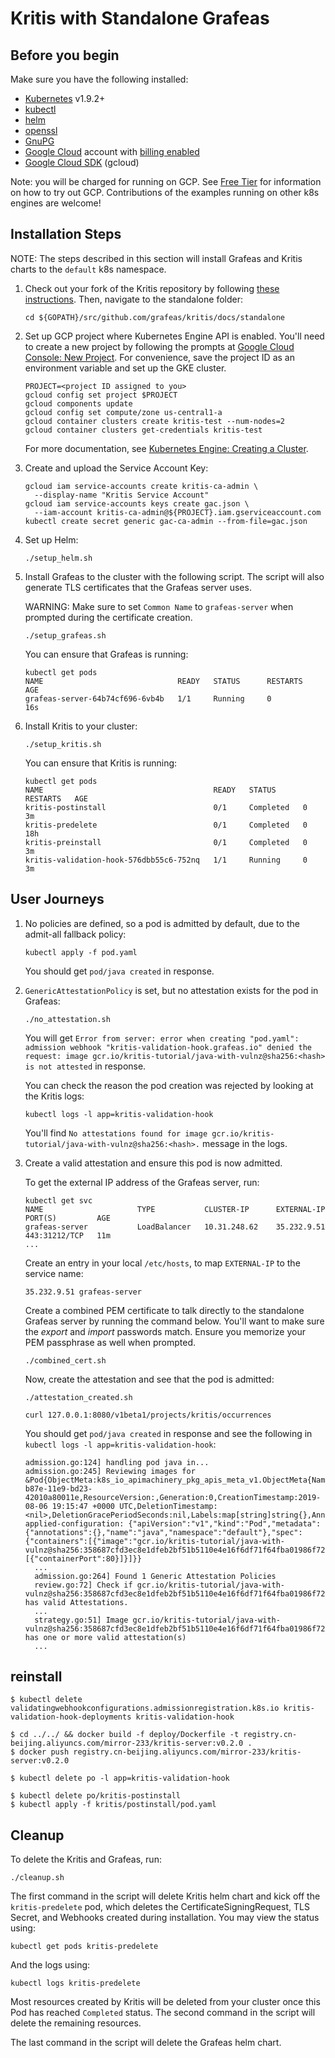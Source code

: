 # Kritis with Standalone Grafeas

## Before you begin

Make sure you have the following installed:

* [Kubernetes](https://kubernetes.io/) v1.9.2+
* [kubectl](https://kubernetes.io/docs/tasks/tools/install-kubectl/)
* [helm](https://helm.sh/)
* [openssl](https://www.openssl.org/)
* [GnuPG](https://gnupg.org/download/)
* [Google Cloud](https://cloud.google.com) account with [billing enabled](https://console.cloud.google.com/billing)
* [Google Cloud SDK](https://cloud.google.com/sdk/docs/) (gcloud)

Note: you will be charged for running on GCP. See [Free
Tier](https://cloud.google.com/free) for information on how to try out GCP.
Contributions of the examples running on other k8s engines are welcome!

## Installation Steps

NOTE: The steps described in this section will install Grafeas and Kritis charts to the `default` k8s namespace.

1. Check out your fork of the Kritis repository by following [these
   instructions](../../DEVELOPMENT.md#checkout-your-fork). Then, navigate to the
   standalone folder:

    ```shell
    cd ${GOPATH}/src/github.com/grafeas/kritis/docs/standalone
    ```

1. Set up GCP project where Kubernetes Engine API is enabled. You'll need to create a new project by following the prompts at [Google Cloud Console: New Project](https://console.cloud.google.com/projectcreate).
    For convenience, save the project ID as an environment variable and set up
    the GKE cluster.

    ```shell
    PROJECT=<project ID assigned to you>
    gcloud config set project $PROJECT
    gcloud components update
    gcloud config set compute/zone us-central1-a
    gcloud container clusters create kritis-test --num-nodes=2
    gcloud container clusters get-credentials kritis-test
    ```

    For more documentation, see [Kubernetes Engine: Creating a Cluster](https://cloud.google.com/kubernetes-engine/docs/how-to/creating-a-cluster).

1. Create and upload the Service Account Key:


    ```shell
    gcloud iam service-accounts create kritis-ca-admin \
      --display-name "Kritis Service Account"
    gcloud iam service-accounts keys create gac.json \
      --iam-account kritis-ca-admin@${PROJECT}.iam.gserviceaccount.com
    kubectl create secret generic gac-ca-admin --from-file=gac.json
    ```

1. Set up Helm:

    ```shell
    ./setup_helm.sh
    ```

1. Install Grafeas to the cluster with the following script. The script will
   also generate TLS certificates that the Grafeas server uses.

   WARNING: Make sure to set `Common Name` to `grafeas-server` when prompted
   during the certificate creation.

    ```shell
    ./setup_grafeas.sh
    ```

    You can ensure that Grafeas is running:

    ```shell
    kubectl get pods
    NAME                              READY   STATUS      RESTARTS   AGE
    grafeas-server-64b74cf696-6vb4b   1/1     Running     0          16s
    ```

1. Install Kritis to your cluster:

    ```shell
    ./setup_kritis.sh
    ```

    You can ensure that Kritis is running:

    ```shell
    kubectl get pods
    NAME                                      READY   STATUS      RESTARTS   AGE
    kritis-postinstall                        0/1     Completed   0          3m
    kritis-predelete                          0/1     Completed   0          18h
    kritis-preinstall                         0/1     Completed   0          3m
    kritis-validation-hook-576dbb55c6-752nq   1/1     Running     0          3m
    ```

## User Journeys

1. No policies are defined, so a pod is admitted by default, due to the
   admit-all fallback policy:

    ```shell
    kubectl apply -f pod.yaml
    ```

    You should get `pod/java created` in response.

1. `GenericAttestationPolicy` is set, but no attestation exists for the pod in
   Grafeas:

   ```shell
   ./no_attestation.sh
   ```

   You will get `Error from server: error when creating "pod.yaml": admission
   webhook "kritis-validation-hook.grafeas.io" denied the request: image
   gcr.io/kritis-tutorial/java-with-vulnz@sha256:<hash> is not attested` in response.

   You can check the reason the pod creation was rejected by looking at the
   Kritis logs:

    ```shell
    kubectl logs -l app=kritis-validation-hook
    ```

    You'll find `No attestations found for image
    gcr.io/kritis-tutorial/java-with-vulnz@sha256:<hash>.` message in the logs.

1. Create a valid attestation and ensure this pod is now admitted.

    To get the external IP address of the Grafeas server, run:

    ```shell
    kubectl get svc
    NAME                     TYPE           CLUSTER-IP      EXTERNAL-IP   PORT(S)         AGE
    grafeas-server           LoadBalancer   10.31.248.62    35.232.9.51   443:31212/TCP   11m
    ...
    ```

    Create an entry in your local `/etc/hosts`, to map `EXTERNAL-IP` to the
    service name:

    ```shell
    35.232.9.51 grafeas-server
    ```

    Create a combined PEM certificate to talk directly to the standalone Grafeas
    server by running the command below. You'll want to make sure the *export*
    and *import* passwords match. Ensure you memorize your PEM passphrase as
    well when prompted.

    ```shell
    ./combined_cert.sh
    ```

    Now, create the attestation and see that the pod is admitted:

    ```shell
    ./attestation_created.sh
    
    curl 127.0.0.1:8080/v1beta1/projects/kritis/occurrences
    ```

    You should get `pod/java created` in response and see the following in
    `kubectl logs -l app=kritis-validation-hook`:

    ```shell
    admission.go:124] handling pod java in...
    admission.go:245] Reviewing images for &Pod{ObjectMeta:k8s_io_apimachinery_pkg_apis_meta_v1.ObjectMeta{Name:java,GenerateName:,Namespace:default,SelfLink:,UID:98a55b42-b87e-11e9-bd23-42010a80011e,ResourceVersion:,Generation:0,CreationTimestamp:2019-08-06 19:15:47 +0000 UTC,DeletionTimestamp:<nil>,DeletionGracePeriodSeconds:nil,Labels:map[string]string{},Annotations:map[string]string{kubectl.kubernetes.io/last-applied-configuration: {"apiVersion":"v1","kind":"Pod","metadata":{"annotations":{},"name":"java","namespace":"default"},"spec":{"containers":[{"image":"gcr.io/kritis-tutorial/java-with-vulnz@sha256:358687cfd3ec8e1dfeb2bf51b5110e4e16f6df71f64fba01986f720b2fcba68a","name":"java","ports":[{"containerPort":80}]}]}}
      ...
      admission.go:264] Found 1 Generic Attestation Policies
      review.go:72] Check if gcr.io/kritis-tutorial/java-with-vulnz@sha256:358687cfd3ec8e1dfeb2bf51b5110e4e16f6df71f64fba01986f720b2fcba68a has valid Attestations.
      ...
      strategy.go:51] Image gcr.io/kritis-tutorial/java-with-vulnz@sha256:358687cfd3ec8e1dfeb2bf51b5110e4e16f6df71f64fba01986f720b2fcba68a has one or more valid attestation(s)
      ...
    ```
    
## reinstall

```
$ kubectl delete validatingwebhookconfigurations.admissionregistration.k8s.io kritis-validation-hook-deployments kritis-validation-hook 

$ cd ../../ && docker build -f deploy/Dockerfile -t registry.cn-beijing.aliyuncs.com/mirror-233/kritis-server:v0.2.0 .
$ docker push registry.cn-beijing.aliyuncs.com/mirror-233/kritis-server:v0.2.0

$ kubectl delete po -l app=kritis-validation-hook

$ kubectl delete po/kritis-postinstall
$ kubectl apply -f kritis/postinstall/pod.yaml

```

## Cleanup

To delete the Kritis and Grafeas, run:

```shell
./cleanup.sh
```

The first command in the script will delete Kritis helm chart and kick off the `kritis-predelete` pod, which deletes the CertificateSigningRequest, TLS Secret, and Webhooks created during installation. You may view the status using:

```shell
kubectl get pods kritis-predelete
```

And the logs using:

```shell
kubectl logs kritis-predelete
```

Most resources created by Kritis will be deleted from your cluster once this Pod has reached `Completed` status. The second command in the script will delete the remaining resources.

The last command in the script will delete the Grafeas helm chart.
